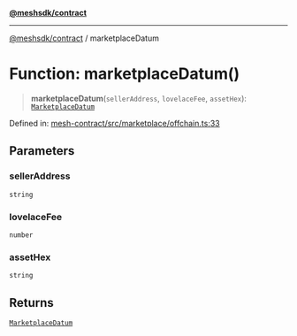 [**@meshsdk/contract**](../README.md)

***

[@meshsdk/contract](../globals.md) / marketplaceDatum

# Function: marketplaceDatum()

> **marketplaceDatum**(`sellerAddress`, `lovelaceFee`, `assetHex`): [`MarketplaceDatum`](../type-aliases/MarketplaceDatum.md)

Defined in: [mesh-contract/src/marketplace/offchain.ts:33](https://github.com/MeshJS/mesh/blob/1abde1553cbd7cf2cf4e40197fc0de9e4a7d0f49/packages/mesh-contract/src/marketplace/offchain.ts#L33)

## Parameters

### sellerAddress

`string`

### lovelaceFee

`number`

### assetHex

`string`

## Returns

[`MarketplaceDatum`](../type-aliases/MarketplaceDatum.md)
